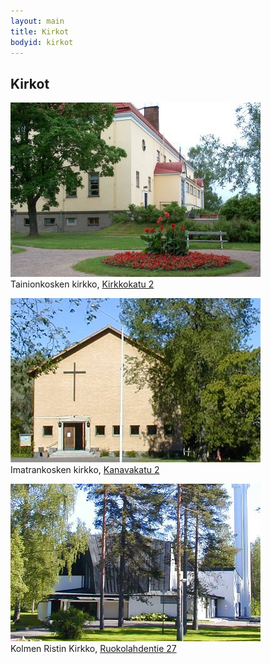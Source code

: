 ```yaml
---
layout: main
title: Kirkot
bodyid: kirkot
---
```

## Kirkot

![Tainionkosken kirkko](tk-kirkko.jpg)
<br>
Tainionkosken kirkko,
[Kirkkokatu 2](http://maps.google.com/?q=Kirkkokatu+2,+Imatra)

![Imatrankosken kirkko](ik-kirkko.jpg)
<br>
Imatrankosken kirkko,
[Kanavakatu 2](http://maps.google.com/?q=Kanavakatu+2,+Imatra)

![Kolmen ristin kirkko](krk.jpg)
<br>
Kolmen Ristin Kirkko,
[Ruokolahdentie 27](http://maps.google.com/?q=Ruokolahdentie+27,+Imatra)
